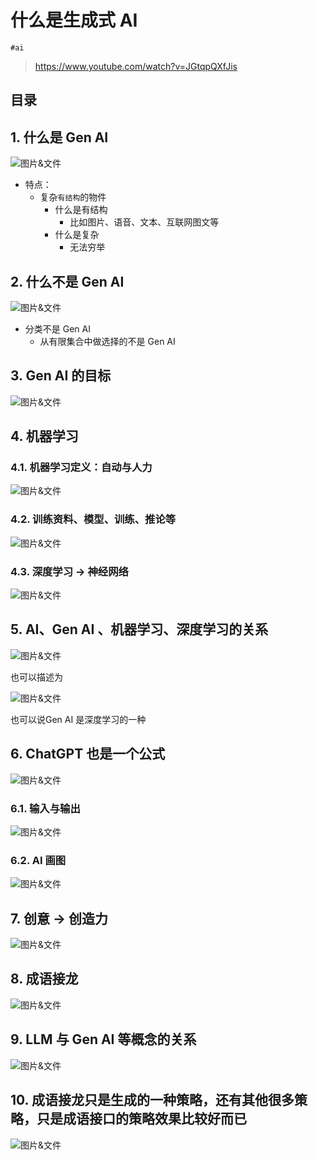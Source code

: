 
# 什么是生成式 AI


`#ai` 

>  https://www.youtube.com/watch?v=JGtqpQXfJis


## 目录
<!-- toc -->
 ## 1. 什么是 Gen AI  

![图片&文件](./files/20250224064701758.png)

- 特点：
	- 复杂`有结构`的物件
		- 什么是有结构
			- 比如图片、语音、文本、互联网图文等
		- 什么是复杂
			- 无法穷举

## 2. 什么不是 Gen AI 

![图片&文件](./files/20250224074718076.png)

- 分类不是 Gen AI 
	- 从有限集合中做选择的不是 Gen AI

## 3. Gen AI 的目标

![图片&文件](./files/20250224074933247.png)

## 4. 机器学习

### 4.1. 机器学习定义：自动与人力

![图片&文件](./files/20250224075234479.png)

### 4.2. 训练资料、模型、训练、推论等

![图片&文件](./files/20250224075355922.png)

### 4.3. 深度学习 → 神经网络

![图片&文件](./files/20250224075436473.png)

## 5. AI、Gen AI 、机器学习、深度学习的关系

![图片&文件](./files/20250224075644630.png)

也可以描述为 

![图片&文件](./files/20250224075746089.png)

也可以说Gen AI 是深度学习的一种

## 6. ChatGPT 也是一个公式

![图片&文件](./files/20250224080047274.png)

### 6.1. 输入与输出

![图片&文件](./files/20250224080231578.png)

### 6.2. AI 画图

![图片&文件](./files/20250224080314060.png)

## 7. 创意 → 创造力

![图片&文件](./files/20250224080434845.png)

## 8. 成语接龙

![图片&文件](./files/20250224080556994.png)

## 9. LLM 与 Gen AI 等概念的关系

![图片&文件](./files/20250224080710597.png)

## 10. 成语接龙只是生成的一种策略，还有其他很多策略，只是成语接口的策略效果比较好而已

![图片&文件](./files/20250224080812973.png)
